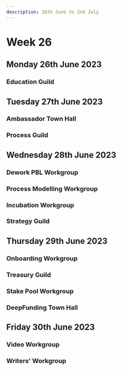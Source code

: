 ```yaml
---
description: 26th June to 2nd July
---
```


# Week 26

## Monday 26th June 2023

### Education Guild





## Tuesday 27th June 2023

### Ambassador Town Hall

### Process Guild

##

## Wednesday 28th June 2023

### Dework PBL Workgroup

### Process Modelling Workgroup

### Incubation Workgroup

### Strategy Guild







## Thursday 29th June 2023

### Onboarding Workgroup

### Treasury Guild

### Stake Pool Workgroup

### DeepFunding Town Hall





## Friday 30th June 2023

### Video Workgroup

### Writers' Workgroup



